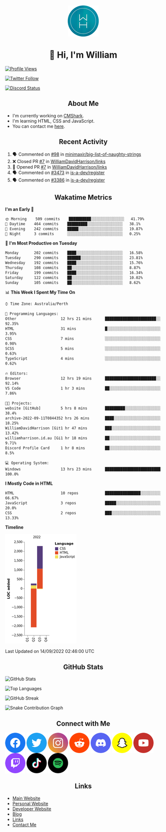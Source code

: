 <p align="center"><img src="https://github.com/williamdavidharrison/williamdavidharrison/blob/main/assets/logo.png" height="100" width="100"></p>

<h1 align="center">👋 Hi, I'm William</h1>

[![Profile Views](https://komarev.com/ghpvc/?username=williamdavidharrison&color=blue&style=for-the-badge)](https://github.com/williamdavidharrison)

[![Twitter Follow](https://img.shields.io/twitter/follow/WDHarrison09?color=1DA1F2&logo=twitter&style=for-the-badge)](https://twitter.com/intent/user?screen_name=wdharrison09)

[![Discord Status](https://dcbadge.vercel.app/api/shield/853158265466257448?theme=discord-inverted)](https://discord.com/users/853158265466257448)

<h2 align="center">About Me</h2>

* I'm currently working on [CMShark](https://github.com/wclarkey/cmshark).
* I'm learning HTML, CSS and JavaScript.
* You can contact me [here](https://contact.williamharrison.me).

<h2 align="center">Recent Activity</h2>

<!--START_SECTION:activity-->
1. 🗣 Commented on [#98](https://github.com/minimaxir/big-list-of-naughty-strings/issues/98) in [minimaxir/big-list-of-naughty-strings](https://github.com/minimaxir/big-list-of-naughty-strings)
2. ❌ Closed PR [#7](https://github.com/WilliamDavidHarrison/links/pull/7) in [WilliamDavidHarrison/links](https://github.com/WilliamDavidHarrison/links)
3. 💪 Opened PR [#7](https://github.com/WilliamDavidHarrison/links/pull/7) in [WilliamDavidHarrison/links](https://github.com/WilliamDavidHarrison/links)
4. 🗣 Commented on [#3473](https://github.com/is-a-dev/register/issues/3473) in [is-a-dev/register](https://github.com/is-a-dev/register)
5. 🗣 Commented on [#3386](https://github.com/is-a-dev/register/issues/3386) in [is-a-dev/register](https://github.com/is-a-dev/register)
<!--END_SECTION:activity-->

<h2 align="center">Wakatime Metrics</h2>

<!--START_SECTION:waka-->
**I'm an Early 🐤** 

```text
🌞 Morning    509 commits    ██████████░░░░░░░░░░░░░░░   41.79% 
🌆 Daytime    464 commits    █████████░░░░░░░░░░░░░░░░   38.1% 
🌃 Evening    242 commits    █████░░░░░░░░░░░░░░░░░░░░   19.87% 
🌙 Night      3 commits      ░░░░░░░░░░░░░░░░░░░░░░░░░   0.25%

```
📅 **I'm Most Productive on Tuesday** 

```text
Monday       202 commits    ████░░░░░░░░░░░░░░░░░░░░░   16.58% 
Tuesday      290 commits    ██████░░░░░░░░░░░░░░░░░░░   23.81% 
Wednesday    192 commits    ████░░░░░░░░░░░░░░░░░░░░░   15.76% 
Thursday     108 commits    ██░░░░░░░░░░░░░░░░░░░░░░░   8.87% 
Friday       199 commits    ████░░░░░░░░░░░░░░░░░░░░░   16.34% 
Saturday     122 commits    ██░░░░░░░░░░░░░░░░░░░░░░░   10.02% 
Sunday       105 commits    ██░░░░░░░░░░░░░░░░░░░░░░░   8.62%

```


📊 **This Week I Spent My Time On** 

```text
⌚︎ Time Zone: Australia/Perth

💬 Programming Languages: 
Other                    12 hrs 21 mins      ███████████████████████░░   92.35% 
HTML                     31 mins             █░░░░░░░░░░░░░░░░░░░░░░░░   3.95% 
CSS                      7 mins              ░░░░░░░░░░░░░░░░░░░░░░░░░   0.98% 
SCSS                     5 mins              ░░░░░░░░░░░░░░░░░░░░░░░░░   0.63% 
TypeScript               4 mins              ░░░░░░░░░░░░░░░░░░░░░░░░░   0.62%

🔥 Editors: 
Browser                  12 hrs 19 mins      ███████████████████████░░   92.14% 
VS Code                  1 hr 3 mins         ██░░░░░░░░░░░░░░░░░░░░░░░   7.86%

🐱‍💻 Projects: 
website [GitHub]         5 hrs 8 mins        █████████░░░░░░░░░░░░░░░░   38.4% 
archive-2022-09-11T0844352 hrs 26 mins       ████░░░░░░░░░░░░░░░░░░░░░   18.25% 
WilliamDavidHarrison [Git1 hr 47 mins        ███░░░░░░░░░░░░░░░░░░░░░░   13.42% 
williamharrison.id.au [Gi1 hr 18 mins        ██░░░░░░░░░░░░░░░░░░░░░░░   9.71% 
Discord Profile Card     1 hr 8 mins         ██░░░░░░░░░░░░░░░░░░░░░░░   8.5%

💻 Operating System: 
Windows                  13 hrs 23 mins      █████████████████████████   100.0%

```

**I Mostly Code in HTML** 

```text
HTML                     10 repos            ████████████████░░░░░░░░░   66.67% 
JavaScript               3 repos             █████░░░░░░░░░░░░░░░░░░░░   20.0% 
CSS                      2 repos             ███░░░░░░░░░░░░░░░░░░░░░░   13.33%

```


**Timeline**

![Chart not found](https://raw.githubusercontent.com/WilliamDavidHarrison/WilliamDavidHarrison/main/charts/bar_graph.png) 


 Last Updated on 14/09/2022 02:46:00 UTC
<!--END_SECTION:waka-->

<h2 align="center">GitHub Stats</h2>

![GitHub Stats](https://github-readme-stats.api.williamharrison.dev/api?username=williamdavidharrison&theme=algolia&show_icons=true&border_radius=8&count_private=true&include_all_commits=true)

![Top Languages](https://github-readme-stats.api.williamharrison.dev/api/top-langs/?username=williamdavidharrison&theme=algolia&layout=compact&border_radius=8)

![GitHub Streak](https://wh-github-readme-streak-stats.herokuapp.com/?user=WilliamDavidHarrison&theme=dark)

![Snake Contribution Graph](https://github.com/WilliamDavidHarrison/WilliamDavidHarrison/blob/output/github-contribution-grid-snake.svg)

<h2 align="center">Connect with Me</h2>

<a href="https://www.facebook.com/wdharrison09"><img align="center" src="assets/facebook.png" height="65" width="65" /></a>
<a href="https://twitter.com/wdharrison09"><img align="center" src="assets/twitter.png" height="65" width="65" /></a>
<a href="https://www.instagram.com/wdharrison09"><img align="center" src="assets/instagram.png" height="65" width="65" /></a>
<a href="https://www.reddit.com/u/williamdavidharrison"><img align="center" src="assets/reddit.png" height="65" width="65" /></a>
<a href="https://discord.com/users/853158265466257448"><img align="center" src="assets/discord.png" height="65" width="65" /></a>
<a href="https://snapchat.com/add/wdharrison09"><img align="center" src="assets/snapchat.png" height="65" width="65" /></a>
<a href="https://www.youtube.com/channel/UCzHwrpKSSMcnt-srjRqQqjg"><img align="center" src="assets/youtube.png" height="65" width="65" /></a>
<a href="https://www.twitch.tv/wdharrison09"><img align="center" src="assets/twitch.png" height="65" width="65" /></a>
<a href="https://www.tiktok.com/@wdharrison09"><img align="center" src="assets/tiktok.png" height="65" width="65" /></a>
<a href="https://open.spotify.com/user/4kteqc82me1u1vxevzly2azqs"><img align="center" src="assets/spotify.png" height="65" width="65" /></a>

<h2 align="center">Links</h2>

* [Main Website](https://williamharrison.xyz)
* [Personal Website](https://william.net.au)
* [Developer Website](https://williamharrison.dev)
* [Blog](https://www.williamharrison.blog)
* [Links](https://williamharrison.me)
* [Contact Me](https://contact.williamharrison.me)
